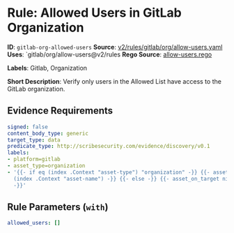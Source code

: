 # Rule: Allowed Users in GitLab Organization

**ID**: `gitlab-org-allowed-users`
**Source**: [v2/rules/gitlab/org/allow-users.yaml](https://github.com/scribe-public/sample-policies/v2/rules/gitlab/org/allow-users.yaml)
**Uses**: `gitlab/org/allow-users@v2/rules
**Rego Source**: [allow-users.rego](https://github.com/scribe-public/sample-policies/v2/rules/gitlab/org/allow-users.rego)

**Labels**: Gitlab, Organization

**Short Description**: Verify only users in the Allowed List have access to the GitLab organization.

## Evidence Requirements

```yaml
signed: false
content_body_type: generic
target_type: data
predicate_type: http://scribesecurity.com/evidence/discovery/v0.1
labels:
- platform=gitlab
- asset_type=organization
- '{{- if eq (index .Context "asset-type") "organization" -}} {{- asset_on_target
  (index .Context "asset-name") -}} {{- else -}} {{- asset_on_target nil -}} {{- end
  -}}'
```
## Rule Parameters (`with`)

```yaml
allowed_users: []
```

